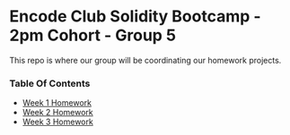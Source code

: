 # Encode Club Solidity Bootcamp - 2pm Cohort - Group 5

This repo is where our group will be coordinating our homework projects.

### Table Of Contents
- [Week 1 Homework](./Week%201/README.md)
- [Week 2 Homework](./Week%202/README.md)
- [Week 3 Homework](./Week%203/README.md)

